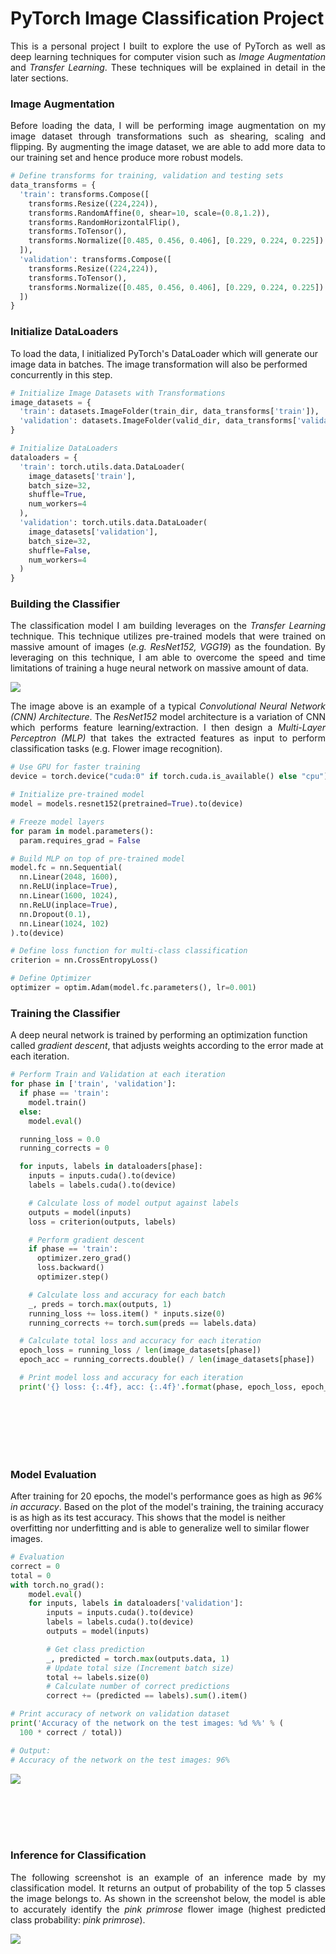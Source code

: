 # PyTorch Image Classification Project
<div style="text-align: justify">
This is a personal project I built to explore the use of PyTorch as well as deep learning techniques for computer vision such as <i>Image Augmentation</i> and <i>Transfer Learning</i>. These techniques will be explained in detail in the later sections.
</div>

### Image Augmentation
<div style="text-align: justify">
Before loading the data, I will be performing image augmentation on my image dataset through transformations such as shearing, scaling and flipping. By augmenting the image dataset, we are able to add more data to our training set and hence produce more robust models.
</div>

```python
# Define transforms for training, validation and testing sets
data_transforms = {
  'train': transforms.Compose([
    transforms.Resize((224,224)),
    transforms.RandomAffine(0, shear=10, scale=(0.8,1.2)),
    transforms.RandomHorizontalFlip(),
    transforms.ToTensor(),
    transforms.Normalize([0.485, 0.456, 0.406], [0.229, 0.224, 0.225])
  ]),
  'validation': transforms.Compose([
    transforms.Resize((224,224)),
    transforms.ToTensor(),
    transforms.Normalize([0.485, 0.456, 0.406], [0.229, 0.224, 0.225])
  ])
}
```

### Initialize DataLoaders
To load the data, I initialized PyTorch's DataLoader which will generate our image data in batches. The image transformation will also be performed concurrently in this step.
```python
# Initialize Image Datasets with Transformations
image_datasets = {
  'train': datasets.ImageFolder(train_dir, data_transforms['train']),
  'validation': datasets.ImageFolder(valid_dir, data_transforms['validation'])
}

# Initialize DataLoaders
dataloaders = {
  'train': torch.utils.data.DataLoader(
    image_datasets['train'],
    batch_size=32,
    shuffle=True,
    num_workers=4
  ),
  'validation': torch.utils.data.DataLoader(
    image_datasets['validation'],
    batch_size=32,
    shuffle=False,
    num_workers=4
  )
}
```

### Building the Classifier
<div style="text-align: justify">
The classification model I am building leverages on the <i>Transfer Learning</i> technique. This technique utilizes pre-trained models that were trained on massive amount of images (<i>e.g. ResNet152, VGG19</i>) as the foundation. By leveraging on this technique, I am able to overcome the speed and time limitations of training a huge neural network on massive amount of data.
</div>

![](cnn-architecture.jpg)

<div style="text-align: justify">
The image above is an example of a typical <i>Convolutional Neural Network (CNN) Architecture</i>. The <i>ResNet152</i> model architecture is a variation of CNN which performs  feature learning/extraction. I then design a <i>Multi-Layer Perceptron (MLP)</i> that takes the extracted features as input to perform classification tasks (e.g. Flower image recognition).
</div>

```python
# Use GPU for faster training
device = torch.device("cuda:0" if torch.cuda.is_available() else "cpu")

# Initialize pre-trained model
model = models.resnet152(pretrained=True).to(device)

# Freeze model layers
for param in model.parameters():
  param.requires_grad = False

# Build MLP on top of pre-trained model
model.fc = nn.Sequential(
  nn.Linear(2048, 1600),
  nn.ReLU(inplace=True),
  nn.Linear(1600, 1024),
  nn.ReLU(inplace=True),
  nn.Dropout(0.1),
  nn.Linear(1024, 102)
).to(device)

# Define loss function for multi-class classification
criterion = nn.CrossEntropyLoss()

# Define Optimizer
optimizer = optim.Adam(model.fc.parameters(), lr=0.001) 
```

### Training the Classifier
A deep neural network is trained by performing an optimization function called *gradient descent*, that adjusts weights according to the error made at each iteration. 
```python
# Perform Train and Validation at each iteration
for phase in ['train', 'validation']:
  if phase == 'train':
    model.train()
  else:
    model.eval()

  running_loss = 0.0
  running_corrects = 0

  for inputs, labels in dataloaders[phase]:
    inputs = inputs.cuda().to(device)
    labels = labels.cuda().to(device)

    # Calculate loss of model output against labels
    outputs = model(inputs)
    loss = criterion(outputs, labels)

    # Perform gradient descent
    if phase == 'train':
      optimizer.zero_grad()
      loss.backward()
      optimizer.step()

    # Calculate loss and accuracy for each batch
    _, preds = torch.max(outputs, 1)
    running_loss += loss.item() * inputs.size(0)
    running_corrects += torch.sum(preds == labels.data)

  # Calculate total loss and accuracy for each iteration
  epoch_loss = running_loss / len(image_datasets[phase])
  epoch_acc = running_corrects.double() / len(image_datasets[phase])

  # Print model loss and accuracy for each iteration
  print('{} loss: {:.4f}, acc: {:.4f}'.format(phase, epoch_loss, epoch_acc))
```
</br>
</br>
</br>
</br>
</br>

### Model Evaluation
After training for 20 epochs, the model's performance goes as high as *96% in accuracy*. Based on the plot of the model's training, the training accuracy is as high as its test accuracy. This shows that the model is neither overfitting nor underfitting and is able to generalize well to similar flower images.
```python
# Evaluation
correct = 0
total = 0
with torch.no_grad():
    model.eval()
    for inputs, labels in dataloaders['validation']:
        inputs = inputs.cuda().to(device)
        labels = labels.cuda().to(device)
        outputs = model(inputs)

        # Get class prediction
        _, predicted = torch.max(outputs.data, 1)
        # Update total size (Increment batch size)
        total += labels.size(0)
        # Calculate number of correct predictions
        correct += (predicted == labels).sum().item()

# Print accuracy of network on validation dataset
print('Accuracy of the network on the test images: %d %%' % (
  100 * correct / total))

# Output: 
# Accuracy of the network on the test images: 96%
```
![](model_training_plot.png)

</br>
</br>
</br>
</br>

### Inference for Classification
<div style="text-align: justify">
The following screenshot is an example of an inference made by my classification model. It returns an output of probability of the top 5 classes the image belongs to. As shown in the screenshot below, the model is able to accurately identify the <i>pink primrose</i> flower image (highest predicted class probability: <i>pink primrose</i>). 
</div>

![](inference.png)